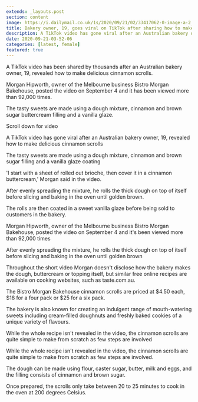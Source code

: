 ```yaml
---
extends: _layouts.post
section: content
image: https://i.dailymail.co.uk/1s/2020/09/21/02/33417062-0-image-a-2_1600653408908.jpg 
title: Bakery owner, 19, goes viral on TikTok after sharing how to make cinnamon scrolls 
description: A TikTok video has gone viral after an Australian bakery owner revealed how to make delicious cinnamon scrolls. Since posted the video on September 4 it has been viewed 92,000 times. 
date: 2020-09-21-03-52-06 
categories: [latest, female] 
featured: true 
--- 
```

A TikTok video has been shared by thousands after an Australian bakery owner, 19, revealed how to make delicious cinnamon scrolls.

Morgan Hipworth, owner of the Melbourne business Bistro Morgan Bakehouse, posted the video on September 4 and it has been viewed more than 92,000 times.

The tasty sweets are made using a dough mixture, cinnamon and brown sugar buttercream filling and a vanilla glaze.

Scroll down for video

A TikTok video has gone viral after an Australian bakery owner, 19, revealed how to make delicious cinnamon scrolls

The tasty sweets are made using a dough mixture, cinnamon and brown sugar filling and a vanilla glaze coating

'I start with a sheet of rolled out brioche, then cover it in a cinnamon buttercream,' Morgan said in the video.

After evenly spreading the mixture, he rolls the thick dough on top of itself before slicing and baking in the oven until golden brown.

The rolls are then coated in a sweet vanilla glaze before being sold to customers in the bakery. 

Morgan Hipworth, owner of the Melbourne business Bistro Morgan Bakehouse, posted the video on September 4 and it's been viewed more than 92,000 times

After evenly spreading the mixture, he rolls the thick dough on top of itself before slicing and baking in the oven until golden brown

Throughout the short video Morgan doesn't disclose how the bakery makes the dough, buttercream or topping itself, but similar free online recipes are available on cooking websites, such as taste.com.au. 

The Bistro Morgan Bakehouse cinnamon scrolls are priced at $4.50 each, $18 for a four pack or $25 for a six pack.

The bakery is also known for creating an indulgent range of mouth-watering sweets including cream-filled doughnuts and freshly baked cookies of a unique variety of flavours. 

While the whole recipe isn't revealed in the video, the cinnamon scrolls are quite simple to make from scratch as few steps are involved 

While the whole recipe isn't revealed in the video, the cinnamon scrolls are quite simple to make from scratch as few steps are involved.

The dough can be made using flour, caster sugar, butter, milk and eggs, and the filling consists of cinnamon and brown sugar.

Once prepared, the scrolls only take between 20 to 25 minutes to cook in the oven at 200 degrees Celsius.

